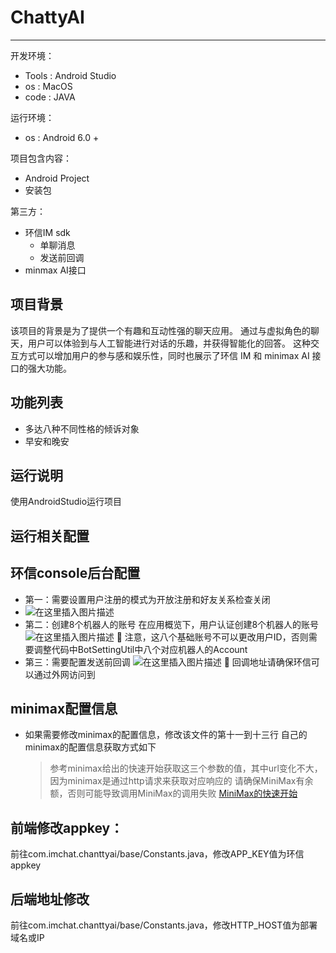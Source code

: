 # ChattyAI
----

开发环境：
- Tools : Android Studio
- os : MacOS
- code : JAVA

运行环境：

- os : Android 6.0 +

项目包含内容：

- Android Project
- 安装包

第三方：

- 环信IM sdk
    - 单聊消息
    - 发送前回调
- minmax AI接口

## 项目背景

该项目的背景是为了提供一个有趣和互动性强的聊天应用。
通过与虚拟角色的聊天，用户可以体验到与人工智能进行对话的乐趣，并获得智能化的回答。
这种交互方式可以增加用户的参与感和娱乐性，同时也展示了环信 IM 和 minimax AI 接口的强大功能。

## 功能列表

- 多达八种不同性格的倾诉对象
- 早安和晚安

## 运行说明

使用AndroidStudio运行项目


## 运行相关配置

## 环信console后台配置
- 第一：需要设置用户注册的模式为开放注册和好友关系检查关闭
- ![在这里插入图片描述](https://img-blog.csdnimg.cn/direct/4b0262991fa3493f80af8bbe744127a9.png#pic_center)
- 第二：创建8个机器人的账号
在应用概览下，用户认证创建8个机器人的账号
![在这里插入图片描述](https://img-blog.csdnimg.cn/direct/eaf628e989eb4a90989a82c1fe559b17.png#pic_center)
🤖 注意，这八个基础账号不可以更改用户ID，否则需要调整代码中BotSettingUtil中八个对应机器人的Account
- 第三：需要配置发送前回调
![在这里插入图片描述](https://img-blog.csdnimg.cn/direct/9ceb5eb7e51049f2b38db1c44d86ba75.png#pic_center)
🤖 回调地址请确保环信可以通过外网访问到
## minimax配置信息
- 如果需要修改minimax的配置信息，修改该文件的第十一到十三行
    自己的minimax的配置信息获取方式如下
    > 参考minimax给出的快速开始获取这三个参数的值，其中url变化不大，因为minimax是通过http请求来获取对应响应的
    > 请确保MiniMax有余额，否则可能导致调用MiniMax的调用失败
    [MiniMax的快速开始](https://api.minimax.chat/v1/text/chatcompletion_pro?GroupId=)

## 前端修改appkey：

前往com.imchat.chanttyai/base/Constants.java，修改APP_KEY值为环信appkey

## 后端地址修改

前往com.imchat.chanttyai/base/Constants.java，修改HTTP_HOST值为部署域名或IP
